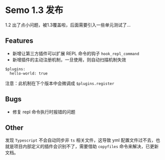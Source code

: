 # Semo 1.3 发布

1.2 出了点小问题，被1.3覆盖啦，后面需要引入一些单元测试了...

## Features

* 新增让第三方插件可以扩展 REPL 命令的钩子 `hook_repl_command`
* 新增插件的主动注册机制，一旦使用，则自动扫描机制失效

```
$plugins:
  hello-world: true
```

注意：此机制在下个版本中会微调成 `$plugins.register`

## Bugs

* 修复 repl 命令执行时报错的问题

## Other

发现 `Typescript` 不会自动同步非 `ts` 相关文件，这导致 yml 配置文件过不去，也就是项目内部定义的插件会识别不了，需要借助 `copyfiles` 命令来解决，已更新文档。